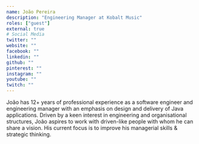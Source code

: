 ```yaml
---
name: João Pereira
description: "Engineering Manager at Kobalt Music"
roles: ["guest"]
external: true
# Social Media 
twitter: ""
website: ""
facebook: ""
linkedin: ""
github: ""
pinterest: ""
instagram: ""
youtube: ""
twitch: ""
---
```


<!-- markdownlint-disable MD041-->

João has 12+ years of professional experience as a software engineer and engineering manager with an emphasis on design and delivery of Java applications. Driven by a keen interest in engineering and organisational structures, João aspires to work with driven-like people with whom he can share a vision. His current focus is to improve his managerial skills & strategic thinking.

<!--more-->
